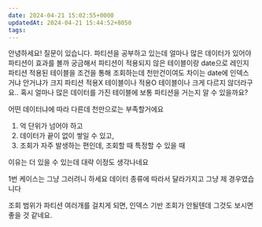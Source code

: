 ```yaml
---
date: 2024-04-21 15:02:55+0000
updatedAt: 2024-04-21 15:44:52+8050
tags: 
---
```

안녕하세요! 질문이 있습니다. 파티션을 공부하고 있는데 얼마나 많은 데이터가 있어야 파티션이 효과를 볼까 궁금해서 파티션이 적용되지 않은 테이블이랑 date으로 레인지 파티션 적용된 테이블을 조건을 통해 조회하는데 천만건이여도 차이는 date에 인덱스 거냐 안거냐가 크지 파티션 적용X 테이블이나 적용O 테이블이나 크게 다르지 않더라구요.. 혹시 얼마나 많은 데이터를 가진 테이블에 보통 파티션을 거는지 알 수 있을까요?

어떤 데이터냐에 따라 다른데 천만으로는 부족할거에요

1. 억 단위가 넘어야 하고
2. 데이터가 끝이 없이 쌓일 수 있고,
3. 조회가 자주 발생하는 편인데, 조회할 때 특정할 수 있을 때

이유는 더 있을 수 있는데 대략 이정도 생각나네요

1번 케이스는 그냥 그러려니 하세요 데이터 종류에 따라서 달라가지고 그냥 제 경우였습니다

조회 범위가 파티션 여러개를 걸치게 되면, 인덱스 기반 조회가 안될텐데 그것도 보시면 좋을 것 같네요.